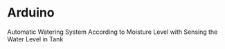 # Arduino
Automatic Watering System According to Moisture Level with Sensing the Water Level in Tank

